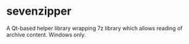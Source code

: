 # sevenzipper
A Qt-based helper library wrapping 7z library which allows reading of archive content. Windows only.
